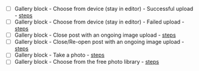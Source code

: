 - [ ] Gallery block - Choose from device (stay in editor) - Successful upload - [steps](https://github.com/wordpress-mobile/test-cases/blob/master/test-cases/gutenberg/gallery.md#tc005)
- [ ] Gallery block - Choose from device (stay in editor) - Failed upload - [steps](https://github.com/wordpress-mobile/test-cases/blob/master/test-cases/gutenberg/gallery.md#tc006)
- [ ] Gallery block - Close post with an ongoing image upload - [steps](https://github.com/wordpress-mobile/test-cases/blob/master/test-cases/gutenberg/gallery.md#tc002)
- [ ] Gallery block - Close/Re-open post with an ongoing image upload - [steps](https://github.com/wordpress-mobile/test-cases/blob/master/test-cases/gutenberg/gallery.md#tc001)
- [ ] Gallery block - Take a photo - [steps](https://github.com/wordpress-mobile/test-cases/blob/master/test-cases/gutenberg/gallery.md#tc007)
- [ ] Gallery block - Choose from the free photo library - [steps](https://github.com/wordpress-mobile/test-cases/blob/master/test-cases/gutenberg/gallery.md#tc008)
